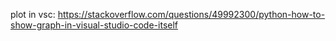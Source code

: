 plot in vsc: https://stackoverflow.com/questions/49992300/python-how-to-show-graph-in-visual-studio-code-itself

